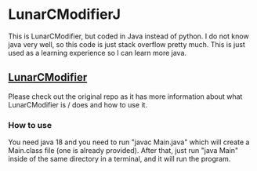 # LunarCModifierJ
This is LunarCModifier, but coded in Java instead of python. I do not know java very well, so this code is just stack overflow pretty much. This is just used as a learning experience so I can learn more java.

## [LunarCModifier](https://github.com/TechHog8984/LunarCModifier)
Please check out the original repo as it has more information about what LunarCModifier is / does and how to use it.

### How to use
You need java 18 and you need to run "javac Main.java" which will create a Main.class file (one is already provided). After that, just run "java Main" inside of the same directory in a terminal, and it will run the program.
